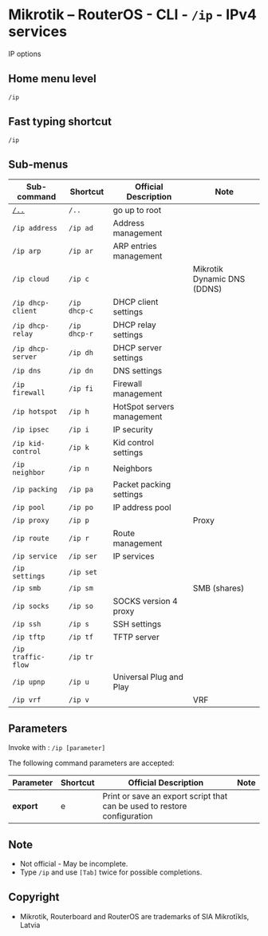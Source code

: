 # Mikrotik – RouterOS - CLI - `/ip` - IPv4 services

IP options

## Home menu level
`/ip` 
## Fast typing shortcut
`/ip`
## Sub-menus

| **Sub-command** | **Shortcut** | **Official Description** | **Note** |
|---|---|---|---|
| [`/..`](root-level.md) | `/..` | go up to root |  |
| `/ip address` | `/ip ad` | Address management |  |         
| `/ip arp` | `/ip ar` | ARP entries management |  |
| `/ip cloud` | `/ip c` |  | Mikrotik Dynamic DNS (DDNS) |
| `/ip dhcp-client` | `/ip dhcp-c` | DHCP client settings |  |
| `/ip dhcp-relay` | `/ip dhcp-r` | DHCP relay settings |  |    
| `/ip dhcp-server` | `/ip dh` | DHCP server settings |  |
| `/ip dns` | `/ip dn` | DNS settings |  |
| `/ip firewall` | `/ip fi` | Firewall management |  |
| `/ip hotspot` | `/ip h` | HotSpot servers management |  |
| `/ip ipsec` | `/ip i` | IP security |  |
| `/ip kid-control` | `/ip k` | Kid control settings |  |
| `/ip neighbor` | `/ip n` | Neighbors |  |
| `/ip packing` | `/ip pa` | Packet packing settings |  |
| `/ip pool` | `/ip po` | IP address pool |  |
| `/ip proxy` | `/ip p` |  | Proxy |
| `/ip route` | `/ip r` | Route management |  |
| `/ip service` | `/ip ser` | IP services |  |
| `/ip settings` | `/ip set` |  |  |
| `/ip smb` | `/ip sm` |  | SMB (shares) |
| `/ip socks` | `/ip so` | SOCKS version 4 proxy  |  |
| `/ip ssh` | `/ip s` | SSH settings |  |
| `/ip tftp` | `/ip tf` | TFTP server |  |
| `/ip traffic-flow` | `/ip tr` |  |  |     
| `/ip upnp` | `/ip u` | Universal Plug and Play |  |
| `/ip vrf` | `/ip v` |  | VRF |

## Parameters

Invoke with : `/ip [parameter]`

The following command parameters are accepted:

| **Parameter** | **Shortcut** | **Official Description** | **Note** |
|---|---|---|---|
| **export** | e | Print or save an export script that can be used to restore configuration | |    

## Note
- Not official - May be incomplete.
- Type `/ip` and use `[Tab]` twice for possible completions. 

## Copyright
- Mikrotik, Routerboard and RouterOS are trademarks of SIA Mikrotīkls, Latvia
